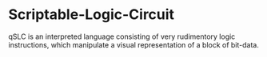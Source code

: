 # Scriptable-Logic-Circuit
qSLC is an interpreted language consisting of very rudimentory logic instructions, which manipulate a visual representation of a block of bit-data.
